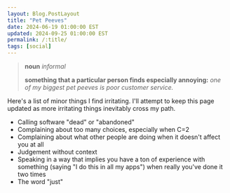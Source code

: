 ```yaml
---
layout: Blog.PostLayout
title: "Pet Peeves"
date: 2024-06-19 01:00:00 EST
updated: 2024-09-25 01:00:00 EST
permalink: /:title/
tags: [social]
---
```


> **noun** _informal_
>
> **something that a particular person finds especially annoying:** _one of my biggest pet peeves is poor customer service._

Here's a list of minor things I find irritating. I'll attempt to keep this page updated as more irritating things inevitably cross my path.

- Calling software "dead" or "abandoned"
- Complaining about too many choices, especially when C=2
- Complaining about what other people are doing when it doesn't affect you at all
- Judgement without context
- Speaking in a way that implies you have a ton of experience with something (saying "I do this in all my apps") when really you've done it two times
- The word "just"
